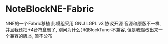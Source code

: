 # NoteBlockNE-Fabric
NNE的一个Fabric移植
此模组采用 GNU LGPL v3 协议开源
音源和原版不一样, 并且我还把+4音符盒删了, 别问为什么(
和BlockTuner不兼容, 但是我魔改出来一个兼容的版本, 暂不公布

